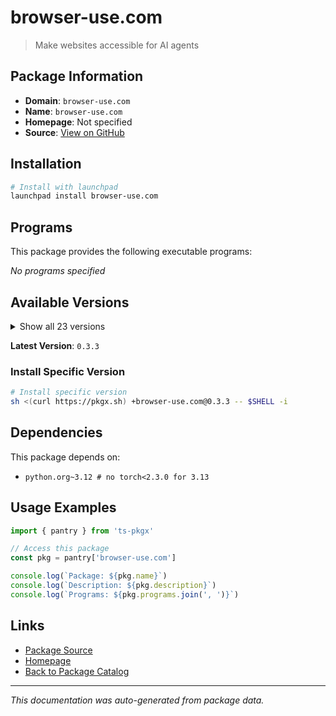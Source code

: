 # browser-use.com

> Make websites accessible for AI agents

## Package Information

- **Domain**: `browser-use.com`
- **Name**: `browser-use.com`
- **Homepage**: Not specified
- **Source**: [View on GitHub](https://github.com/pkgxdev/pantry/tree/main/projects/browser-use.com/package.yml)

## Installation

```bash
# Install with launchpad
launchpad install browser-use.com
```

## Programs

This package provides the following executable programs:

*No programs specified*

## Available Versions

<details>
<summary>Show all 23 versions</summary>

- `0.3.3`, `0.3.2`, `0.3.1`, `0.3.0`, `0.2.7`
- `0.2.6`, `0.2.5`, `0.2.4`, `0.2.3`, `0.2.2`
- `0.2.1`, `0.1.48`, `0.1.47`, `0.1.46`, `0.1.45`
- `0.1.44`, `0.1.43`, `0.1.42`, `0.1.41`, `0.1.40`
- `0.1.39`, `0.1.38`, `0.1.37`

</details>

**Latest Version**: `0.3.3`

### Install Specific Version

```bash
# Install specific version
sh <(curl https://pkgx.sh) +browser-use.com@0.3.3 -- $SHELL -i
```

## Dependencies

This package depends on:

- `python.org~3.12 # no torch<2.3.0 for 3.13`

## Usage Examples

```typescript
import { pantry } from 'ts-pkgx'

// Access this package
const pkg = pantry['browser-use.com']

console.log(`Package: ${pkg.name}`)
console.log(`Description: ${pkg.description}`)
console.log(`Programs: ${pkg.programs.join(', ')}`)
```

## Links

- [Package Source](https://github.com/pkgxdev/pantry/tree/main/projects/browser-use.com/package.yml)
- [Homepage](#)
- [Back to Package Catalog](../../package-catalog.md)

---

*This documentation was auto-generated from package data.*
